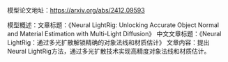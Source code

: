 模型论文地址：https://arxiv.org/abs/2412.09593

模型概述：文章标题：《Neural LightRig: Unlocking Accurate Object Normal and Material Estimation with Multi-Light Diffusion》
中文文章标题：《Neural LightRig：通过多光扩散解锁精确的对象法线和材质估计》
文章内容：提出Neural LightRig方法，通过多光扩散技术实现高精度对象法线和材质估计。
